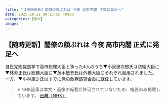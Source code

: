 ```yaml
---
title: "【随時更新】閣僚の顔ぶれは 今夜 高市内閣 正式に発足へ"
date: 2025-10-21 08:15:56 +0900
categories: [NHK]
image: 
---
```

## 【随時更新】閣僚の顔ぶれは 今夜 高市内閣 正式に発足へ

自民党総裁選挙で高市総理大臣と争った4人のうち▼小泉進次郎氏は防衛大臣に▼林芳正氏は総務大臣に▼茂木敏充氏は外務大臣にそれぞれ起用されました。一方、▼小林鷹之氏はすでに党の政務調査会長に就任しています。

> ※ NHK記事は本文・画像の転載が許可されていないため、概要のみ掲載しています。
[出典（NHK）](http://www3.nhk.or.jp/news/html/20251021/k10014954361000.html)
